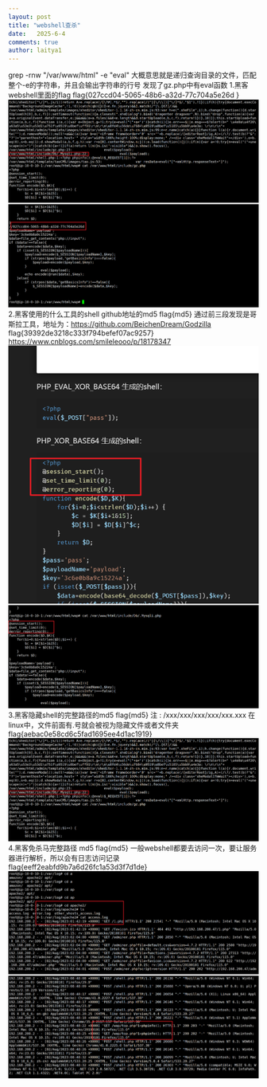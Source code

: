 ```yaml
---
layout: post
title: "webshell查杀"
date:   2025-6-4
comments: true
author: laitya1
---
```


grep -rnw "/var/www/html" -e "eval"
大概意思就是递归查询目录的文件，匹配整个-e的字符串，并且会输出字符串的行号
发现了gz.php中有eval函数
1.黑客webshell里面的flag flag{027ccd04-5065-48b6-a32d-77c704a5e26d }
![3639d5db361ef5858ac8b19894b8b732.png](../images/3639d5db361ef5858ac8b19894b8b732.png)  
![78a3e6d8fe06424b5b766e673053dc08.png](../images/78a3e6d8fe06424b5b766e673053dc08.png)
2.黑客使用的什么工具的shell github地址的md5 flag{md5}
通过前三段发现是哥斯拉工具，地址为：https://github.com/BeichenDream/Godzilla
flag{39392de3218c333f794befef07ac9257}
https://www.cnblogs.com/smileleooo/p/18178347
![75276cb1bb12c7b510dc80d5d925f581.png](../images/75276cb1bb12c7b510dc80d5d925f581.png)
![d65216c457049ec1fb2e2b3dbd273e02.png](../images/d65216c457049ec1fb2e2b3dbd273e02.png)  
3.黑客隐藏shell的完整路径的md5 flag{md5} 注 : /xxx/xxx/xxx/xxx/xxx.xxx
在linux中，文件前面有.号就会被视为隐藏文件或者文件夹
flag{aebac0e58cd6c5fad1695ee4d1ac1919}
![3639d5db361ef5858ac8b19894b8b732.png](../images/3639d5db361ef5858ac8b19894b8b732.png)  
4.黑客免杀马完整路径 md5 flag{md5}
一般webshell都要去访问一次，要让服务器进行解析，所以会有日志访问记录
flag{eeff2eabfd9b7a6d26fc1a53d3f7d1de}
![403faee85b38d038edd3b3bc178be434.png](../images/403faee85b38d038edd3b3bc178be434.png)  
![aab86803a13fbbd788bd0c10e526988e.png](../images/aab86803a13fbbd788bd0c10e526988e.png)  

